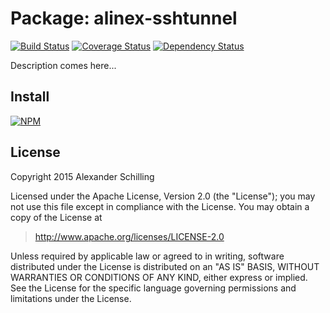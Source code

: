 Package: alinex-sshtunnel
=================================================

[![Build Status](https://travis-ci.org/alinex/node-sshtunnel.svg?branch=master)](https://travis-ci.org/alinex/node-sshtunnel) 
[![Coverage Status](https://coveralls.io/repos/alinex/node-sshtunnel/badge.png?branch=master)](https://coveralls.io/r/alinex/node-sshtunnel?branch=master)
[![Dependency Status](https://gemnasium.com/alinex/node-sshtunnel.png)](https://gemnasium.com/alinex/node-sshtunnel)

Description comes here...


Install
-------------------------------------------------

[![NPM](https://nodei.co/npm/alinex-sshtunnel.png?downloads=true&stars=true)](https://nodei.co/npm/alinex-sshtunnel/)


License
-------------------------------------------------

Copyright 2015 Alexander Schilling

Licensed under the Apache License, Version 2.0 (the "License");
you may not use this file except in compliance with the License.
You may obtain a copy of the License at

>  <http://www.apache.org/licenses/LICENSE-2.0>

Unless required by applicable law or agreed to in writing, software
distributed under the License is distributed on an "AS IS" BASIS,
WITHOUT WARRANTIES OR CONDITIONS OF ANY KIND, either express or implied.
See the License for the specific language governing permissions and
limitations under the License.
